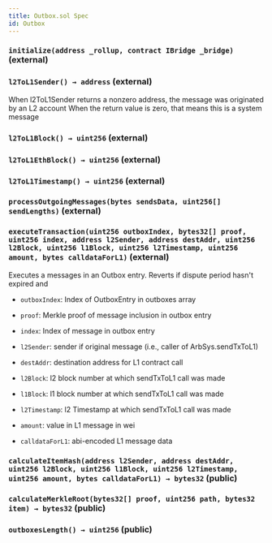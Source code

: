 ```yaml
---
title: Outbox.sol Spec
id: Outbox
---
```


### `initialize(address _rollup, contract IBridge _bridge)` (external)

### `l2ToL1Sender() → address` (external)

When l2ToL1Sender returns a nonzero address, the message was originated by an L2 account
When the return value is zero, that means this is a system message

### `l2ToL1Block() → uint256` (external)

### `l2ToL1EthBlock() → uint256` (external)

### `l2ToL1Timestamp() → uint256` (external)

### `processOutgoingMessages(bytes sendsData, uint256[] sendLengths)` (external)

### `executeTransaction(uint256 outboxIndex, bytes32[] proof, uint256 index, address l2Sender, address destAddr, uint256 l2Block, uint256 l1Block, uint256 l2Timestamp, uint256 amount, bytes calldataForL1)` (external)

Executes a messages in an Outbox entry. Reverts if dispute period hasn't expired and

- `outboxIndex`: Index of OutboxEntry in outboxes array

- `proof`: Merkle proof of message inclusion in outbox entry

- `index`: Index of message in outbox entry

- `l2Sender`: sender if original message (i.e., caller of ArbSys.sendTxToL1)

- `destAddr`: destination address for L1 contract call

- `l2Block`: l2 block number at which sendTxToL1 call was made

- `l1Block`: l1 block number at which sendTxToL1 call was made

- `l2Timestamp`: l2 Timestamp at which sendTxToL1 call was made

- `amount`: value in L1 message in wei

- `calldataForL1`: abi-encoded L1 message data

### `calculateItemHash(address l2Sender, address destAddr, uint256 l2Block, uint256 l1Block, uint256 l2Timestamp, uint256 amount, bytes calldataForL1) → bytes32` (public)

### `calculateMerkleRoot(bytes32[] proof, uint256 path, bytes32 item) → bytes32` (public)

### `outboxesLength() → uint256` (public)

